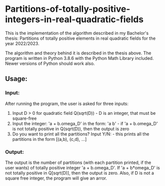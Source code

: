 # Partitions-of-totally-positive-integers-in-real-quadratic-fields
This is the implementation of the algorithm described in my Bachelor's thesis: Partitions of totally positive elements in real quadratic fields for the year 2022/2023.

The algorithm and theory behind it is described in the thesis above. The program is written in Python 3.8.6 with the Python Math Library included. Newer versions of Python should work also.

## Usage:
### Input:
After running the program, the user is asked for three inputs:
  1. Input D > 0 for quadratic field Q(sqrt(D))
    - D is an integer, that must be square-free
  2. Input the integer: 'a + b.omega_D' in the form: 'a b'
    - if 'a + b.omega_D' is not totally positive in Q(sqrt(D)), then the output is zero
  3. Do you want to print all the partitions? Input Y/N:
    - this prints all the partitions in the form [(a,b), (c,d), ...]
  
### Output:
The output is the number of partitions (with each partition printed, if the user wants) of totally positive integer 'a + b.omega_D'. If 'a + b*omega_D' is not totally positive in Q[sqrt(D)], then the output is zero. Also, if D is not a square free integer, the program will give an arror.

